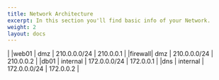 ```yaml
---
title: Network Architecture
excerpt: In this section you'll find basic info of your Network.
weight: 2
layout: docs
---
```

|
|web01   | dmz  | 210.0.0.0/24  | 210.0.0.1 | 
|firewall| dmz  | 210.0.0.0/24  | 210.0.0.2 | 
|db01    | internal | 172.0.0.0/24  | 172.0.0.1 | 
|dns     | internal | 172.0.0.0/24  | 172.0.0.2 |